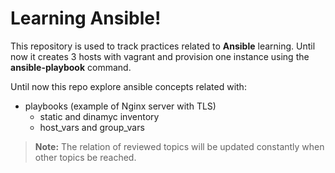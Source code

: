 # Learning Ansible!

This repository is used to track practices related to **Ansible** learning.
Until now it creates 3 hosts with vagrant and provision one instance using the **ansible-playbook** command.

Until now this repo explore ansible concepts related with:
 - playbooks (example of Nginx server with TLS)
	 - static and dinamyc inventory
	 - host_vars and group_vars

> **Note:** The relation of reviewed topics will be updated constantly when other topics be reached.
